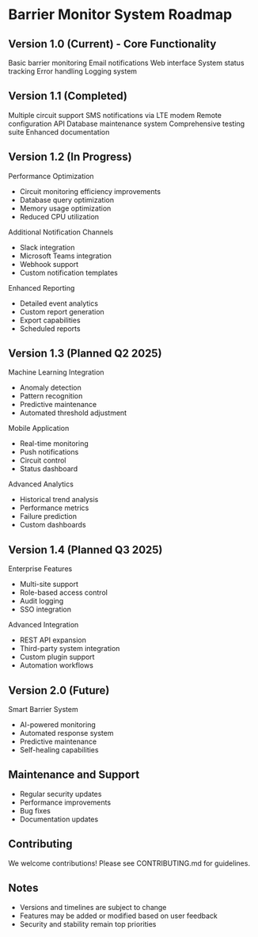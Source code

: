 # Barrier Monitor System Roadmap

## Version 1.0 (Current) - Core Functionality
 Basic barrier monitoring
 Email notifications
 Web interface
 System status tracking
 Error handling
 Logging system

## Version 1.1 (Completed)
 Multiple circuit support
 SMS notifications via LTE modem
 Remote configuration API
 Database maintenance system
 Comprehensive testing suite
 Enhanced documentation

## Version 1.2 (In Progress)
 Performance Optimization
- Circuit monitoring efficiency improvements
- Database query optimization
- Memory usage optimization
- Reduced CPU utilization

 Additional Notification Channels
- Slack integration
- Microsoft Teams integration
- Webhook support
- Custom notification templates

 Enhanced Reporting
- Detailed event analytics
- Custom report generation
- Export capabilities
- Scheduled reports

## Version 1.3 (Planned Q2 2025)
 Machine Learning Integration
- Anomaly detection
- Pattern recognition
- Predictive maintenance
- Automated threshold adjustment

 Mobile Application
- Real-time monitoring
- Push notifications
- Circuit control
- Status dashboard

 Advanced Analytics
- Historical trend analysis
- Performance metrics
- Failure prediction
- Custom dashboards

## Version 1.4 (Planned Q3 2025)
 Enterprise Features
- Multi-site support
- Role-based access control
- Audit logging
- SSO integration

 Advanced Integration
- REST API expansion
- Third-party system integration
- Custom plugin support
- Automation workflows

## Version 2.0 (Future)
 Smart Barrier System
- AI-powered monitoring
- Automated response system
- Predictive maintenance
- Self-healing capabilities

## Maintenance and Support
- Regular security updates
- Performance improvements
- Bug fixes
- Documentation updates

## Contributing
We welcome contributions! Please see CONTRIBUTING.md for guidelines.

## Notes
- Versions and timelines are subject to change
- Features may be added or modified based on user feedback
- Security and stability remain top priorities
